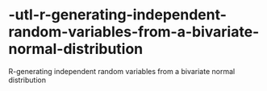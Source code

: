 # -utl-r-generating-independent-random-variables-from-a-bivariate-normal-distribution
R-generating independent random variables from a bivariate normal distribution

